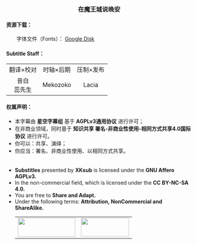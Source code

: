 <h3 align="center">在魔王城说晚安</h3>

<h4>资源下载：</h4>
<p>
　　字体文件（Fonts）： <a href="https://drive.google.com/file/d/1zc9ftD4ZI-E75FnisqMjIwj6rLG7bj2d" target="_blank">Google Disk</a><br>
</p>

<h4>Subtitle Staff：</h4>

<table align="center">
	<tbody align="center">
		<tr>
		<td>翻译×校对</td>
		<td>时轴×后期</td>
		<td>压制×发布</td>
	</tr>
	<tr>
		<td>音白<br>蕊先生</td>
		<td>Mekozoko</td>
		<td>Lacia</td>
	</tr>
	</tbody>
</table>
					
<h4>权属声明：</h4>
<ul>
	<li>本字幕由 <b>星空字幕组</b> 基于 <b>AGPLv3通用协议</b> 进行许可；</li>
	<li>在非商业领域，同时基于 <b>知识共享 署名-非商业性使用-相同方式共享4.0国际协议</b> 进行许可。</li>
	<li>你可以：共享、演绎；</li>
	<li>你应当：署名、非商业性使用、以相同方式共享。</li>
	 <br>
	<br>
	<li><b>Substitles</b> presented by <b>XKsub</b> is licensed under the <b>GNU Affero AGPLv3.</b></li>
	<li>In the non-commercial field, which is licensed under the <b>CC BY-NC-SA 4.0.</b></li>
	<li>You are free to <b>Share and Adapt.</b></li>
	<li>Under the following terms: <b>Attribution, NonCommercial and ShareAlike.</b></li>
	<table>
	<tbody>
	<tr>
		<td>
			 <img src="https://www.gnu.org/graphics/agplv3-155x51.png" alt="" style="width:155px;height:51px">
		</td>
		<td>
			 <img src="https://tse1-mm.cn.bing.net/th/id/OIP._xFfhj_BvJ6A7RgTpG8m9gHaDK?pid=Api&amp;rs=1" alt="" style="width:130px;height:50px">
		</td>
	</tr>
	</tbody>
	</table>
</ul>
